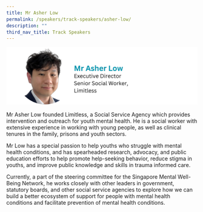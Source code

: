```yaml
---
title: Mr Asher Low
permalink: /speakers/track-speakers/asher-low/
description: ""
third_nav_title: Track Speakers
---
```

<div style="display: flex; flex-wrap: wrap;">
  <div style="flex-basis: 100%; max-width: 100%;">
    <img alt="track speakers 1" src="/images/SpeakersPhoto/asherlow.png">
  </div>
	</div>
	
Mr Asher Low founded Limitless, a Social Service Agency which provides  intervention and outreach for youth mental health. He is a social worker with extensive experience in working with young people, as well as clinical tenures in the family, prisons and youth sectors. 

Mr Low has a special passion to help youths who struggle with mental health conditions, and has spearheaded research, advocacy, and public education efforts to help promote help-seeking behavior, reduce stigma in youths, and improve public knowledge and skills in trauma informed care.  

Currently, a part of the steering committee for the Singapore Mental Well-Being Network, he works closely with other leaders in government, statutory boards, and other social service agencies to explore how we can build a better ecosystem of support for people with mental health conditions and facilitate prevention of mental health conditions.
